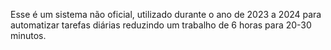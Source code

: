 Esse é um sistema não oficial, utilizado durante o ano de 2023 a 2024 para automatizar tarefas diárias reduzindo um trabalho de 6 horas para 20-30 minutos. 
